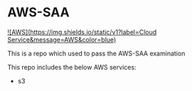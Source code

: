 # AWS-SAA

[![AWS](https://img.shields.io/static/v1?label=Cloud Service&message=AWS&color=blue)](https://aws.amazon.com)

This is a repo which used to pass the AWS-SAA examination

This repo includes the below AWS services:

- s3

